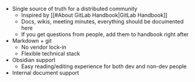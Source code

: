 
- Single source of truth for a distributed community
  - Inspired by [[#About GitLab Handbook|GitLab Handbook]]
  - Docs, wikis, meeting minutes, everything should be documented here
  - If you get questions from people, add them to handbook right after
- Markdown + git
  - No vendor lock-in
  - Flexible technical stack
- Obsidian support
  - Easy reading/editing experience for both dev and non-dev people
- Internal document support
